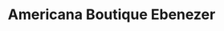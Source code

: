 ---
title: "Americana Boutique Ebenezer"
url: /villarreal/americana-boutique-ebenezer/
shop: tienda
---